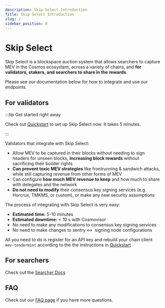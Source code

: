 ```yaml
---
description: Skip Select Introduction
Title: Skip Select Introduction
slug: /
sidebar_position: 0
---
```


# Skip Select

Skip Select is a blockspace auction system that allows searchers to capture MEV in the Cosmos ecosystem, across a variety of chains, and <b>for validators, stakers, and searchers to share in the rewards</b>.

Please see our documentation below for how to integrate and use our endpoints.

## **For validators**

:::tip Get started right away

Check out [Quickstart](./validator/0-quickstart.md) to set up Skip Select now. It takes 5 minutes.

:::

Validators that integrate with Skip Select:

- Allow MEV to be captured in their blocks without needing to sign headers for unseen blocks, **increasing block rewards** without sacrificing their builder rights
- **Can prevent toxic MEV strategies** like frontrunning & sandwich attacks, while still capturing revenue from other forms of MEV
- Can configure **how much MEV revenue to keep** and how much to share with delegates and the network
- **Do not need to modify** their consensus key signing services (e.g. Horcrux, TMKMS, or custom), or make any new security assumptions

The process of integrating with Skip Select is very easy:

- **Estimated time:** 5-10 minutes
- **Estimated downtime:** < 10 s with Cosmovisor
- No need to make any modifications to consensus key signing services
- No need to make changes to sentry ↔  signing node configurations

All you need to do is register for an API key and rebuild your chain client `mev-tendermint` according to the
the instructions in [Quickstart](./validator/0-quickstart.md)

## **For searchers**

Check out the [Searcher Docs](./2-searcher.md)

## FAQ

Check out our [FAQ page](6-faq.md) if you have more questions.
